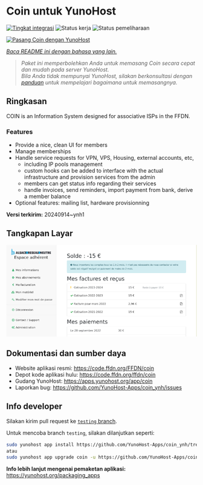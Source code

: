 <!--
N.B.: README ini dibuat secara otomatis oleh <https://github.com/YunoHost/apps/tree/master/tools/readme_generator>
Ini TIDAK boleh diedit dengan tangan.
-->

# Coin untuk YunoHost

[![Tingkat integrasi](https://apps.yunohost.org/badge/integration/coin)](https://ci-apps.yunohost.org/ci/apps/coin/)
![Status kerja](https://apps.yunohost.org/badge/state/coin)
![Status pemeliharaan](https://apps.yunohost.org/badge/maintained/coin)

[![Pasang Coin dengan YunoHost](https://install-app.yunohost.org/install-with-yunohost.svg)](https://install-app.yunohost.org/?app=coin)

*[Baca README ini dengan bahasa yang lain.](./ALL_README.md)*

> *Paket ini memperbolehkan Anda untuk memasang Coin secara cepat dan mudah pada server YunoHost.*  
> *Bila Anda tidak mempunyai YunoHost, silakan berkonsultasi dengan [panduan](https://yunohost.org/install) untuk mempelajari bagaimana untuk memasangnya.*

## Ringkasan

COIN is an Information System designed for associative ISPs in the FFDN.

### Features

- Provide a nice, clean UI for members
- Manage memberships
- Handle service requests for VPN, VPS, Housing, external accounts, etc,
    - including IP pools management
    - custom hooks can be added to interface with the actual infrastructure and provision services from the admin
    - members can get status info regarding their services
    - handle invoices, send reminders, import payment from bank, derive a member balance
- Optional features: mailing list, hardware provisionning


**Versi terkirim:** 20240914~ynh1

## Tangkapan Layar

![Tangkapan Layar pada Coin](./doc/screenshots/screenshot.png)

## Dokumentasi dan sumber daya

- Website aplikasi resmi: <https://code.ffdn.org/FFDN/coin>
- Depot kode aplikasi hulu: <https://code.ffdn.org/ffdn/coin>
- Gudang YunoHost: <https://apps.yunohost.org/app/coin>
- Laporkan bug: <https://github.com/YunoHost-Apps/coin_ynh/issues>

## Info developer

Silakan kirim pull request ke [`testing` branch](https://github.com/YunoHost-Apps/coin_ynh/tree/testing).

Untuk mencoba branch `testing`, silakan dilanjutkan seperti:

```bash
sudo yunohost app install https://github.com/YunoHost-Apps/coin_ynh/tree/testing --debug
atau
sudo yunohost app upgrade coin -u https://github.com/YunoHost-Apps/coin_ynh/tree/testing --debug
```

**Info lebih lanjut mengenai pemaketan aplikasi:** <https://yunohost.org/packaging_apps>
